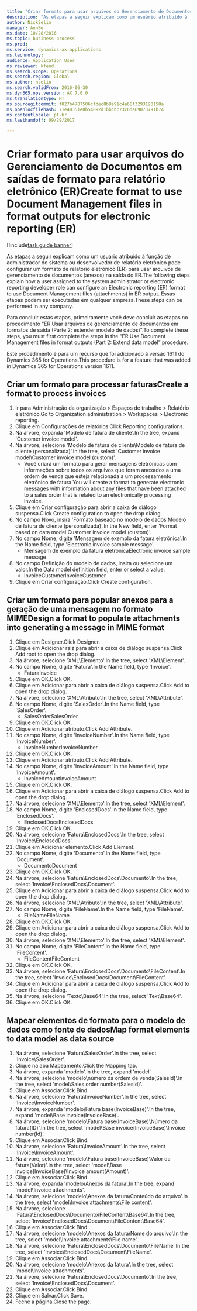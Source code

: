 ```yaml
--- 
title: "Criar formato para usar arquivos do Gerenciamento de Documentos em saídas de formato para relatório eletrônico (ER)"
description: "As etapas a seguir explicam como um usuário atribuído à função de administrador do sistema ou desenvolvedor de relatório eletrônico pode configurar um formato de relatório eletrônico (ER) para usar arquivos de gerenciamento de documentos (anexos) na saída do ER."
author: NickSelin
manager: AnnBe
ms.date: 10/28/2016
ms.topic: business-process
ms.prod: 
ms.service: dynamics-ax-applications
ms.technology: 
audience: Application User
ms.reviewer: kfend
ms.search.scope: Operations
ms.search.region: Global
ms.author: nselin
ms.search.validFrom: 2016-06-30
ms.dyn365.ops.version: AX 7.0.0
ms.translationtype: HT
ms.sourcegitcommit: f827b4787506cfdec8b9a91c4a68f3293190158a
ms.openlocfilehash: 71e40351e8b54092d1bbcbc73c6da69073791b74
ms.contentlocale: pt-br
ms.lasthandoff: 09/29/2017

---
```

# <a name="create-format-to-use-document-management-files-in-format-outputs-for-electronic-reporting-er"></a><span data-ttu-id="71c74-103">Criar formato para usar arquivos do Gerenciamento de Documentos em saídas de formato para relatório eletrônico (ER)</span><span class="sxs-lookup"><span data-stu-id="71c74-103">Create format to use Document Management files in format outputs for electronic reporting (ER)</span></span>

[!include[task guide banner](../../includes/task-guide-banner.md)]

<span data-ttu-id="71c74-104">As etapas a seguir explicam como um usuário atribuído à função de administrador do sistema ou desenvolvedor de relatório eletrônico pode configurar um formato de relatório eletrônico (ER) para usar arquivos de gerenciamento de documentos (anexos) na saída do ER.</span><span class="sxs-lookup"><span data-stu-id="71c74-104">The following steps explain how a user assigned to the system administrator or electronic reporting developer role can configure an Electronic reporting (ER) format to use Document Management files (attachments) in ER output.</span></span> <span data-ttu-id="71c74-105">Essas etapas podem ser executadas em qualquer empresa.</span><span class="sxs-lookup"><span data-stu-id="71c74-105">These steps can be performed in any company.</span></span>

<span data-ttu-id="71c74-106">Para concluir estas etapas, primeiramente você deve concluir as etapas no procedimento "ER Usar arquivos de gerenciamento de documentos em formatos de saída (Parte 2: estender modelo de dados)".</span><span class="sxs-lookup"><span data-stu-id="71c74-106">To complete these steps, you must first complete the steps in the “ER Use Document Management files in format outputs (Part 2: Extend data model” procedure.</span></span>

<span data-ttu-id="71c74-107">Este procedimento é para um recurso que foi adicionado à versão 1611 do Dynamics 365 for Operations.</span><span class="sxs-lookup"><span data-stu-id="71c74-107">This procedure is for a feature that was added in Dynamics 365 for Operations version 1611.</span></span>


## <a name="create-a-format-to-process-invoices"></a><span data-ttu-id="71c74-108">Criar um formato para processar faturas</span><span class="sxs-lookup"><span data-stu-id="71c74-108">Create a format to process invoices</span></span>
1. <span data-ttu-id="71c74-109">Ir para Administração da organização > Espaços de trabalho > Relatório eletrônico.</span><span class="sxs-lookup"><span data-stu-id="71c74-109">Go to Organization administration > Workspaces > Electronic reporting.</span></span>
2. <span data-ttu-id="71c74-110">Clique em Configurações de relatórios.</span><span class="sxs-lookup"><span data-stu-id="71c74-110">Click Reporting configurations.</span></span>
3. <span data-ttu-id="71c74-111">Na árvore, expanda 'Modelo de fatura de cliente'.</span><span class="sxs-lookup"><span data-stu-id="71c74-111">In the tree, expand 'Customer invoice model'.</span></span>
4. <span data-ttu-id="71c74-112">Na árvore, selecione 'Modelo de fatura de cliente\Modelo de fatura de cliente (personalizada)'.</span><span class="sxs-lookup"><span data-stu-id="71c74-112">In the tree, select 'Customer invoice model\Customer invoice model (custom)'.</span></span>
    * <span data-ttu-id="71c74-113">Você criará um formato para gerar mensagens eletrônicas com informações sobre todos os arquivos que foram anexados a uma ordem de venda que esteja relacionada a um processamento eletrônico de fatura.</span><span class="sxs-lookup"><span data-stu-id="71c74-113">You will create a format to generate electronic messages with information about any files that have been attached to a sales order that is related to an electronically processing invoice.</span></span>  
5. <span data-ttu-id="71c74-114">Clique em Criar configuração para abrir a caixa de diálogo suspensa.</span><span class="sxs-lookup"><span data-stu-id="71c74-114">Click Create configuration to open the drop dialog.</span></span>
6. <span data-ttu-id="71c74-115">No campo Novo, insira 'Formato baseado no modelo de dados Modelo de fatura de cliente (personalizada)'.</span><span class="sxs-lookup"><span data-stu-id="71c74-115">In the New field, enter 'Format based on data model Customer invoice model (custom)'.</span></span>
7. <span data-ttu-id="71c74-116">No campo Nome, digite 'Mensagem de exemplo da fatura eletrônica'.</span><span class="sxs-lookup"><span data-stu-id="71c74-116">In the Name field, type 'Electronic invoice sample message'.</span></span>
    * <span data-ttu-id="71c74-117">Mensagem de exemplo da fatura eletrônica</span><span class="sxs-lookup"><span data-stu-id="71c74-117">Electronic invoice sample message</span></span>  
8. <span data-ttu-id="71c74-118">No campo Definição do modelo de dados, insira ou selecione um valor.</span><span class="sxs-lookup"><span data-stu-id="71c74-118">In the Data model definition field, enter or select a value.</span></span>
    * <span data-ttu-id="71c74-119">InvoiceCustomer</span><span class="sxs-lookup"><span data-stu-id="71c74-119">InvoiceCustomer</span></span>  
9. <span data-ttu-id="71c74-120">Clique em Criar configuração.</span><span class="sxs-lookup"><span data-stu-id="71c74-120">Click Create configuration.</span></span>

## <a name="design-a-format-to-populate-attachments-into-generating-a-message-in-mime-format"></a><span data-ttu-id="71c74-121">Criar um formato para popular anexos para a geração de uma mensagem no formato MIME</span><span class="sxs-lookup"><span data-stu-id="71c74-121">Design a format to populate attachments into generating a message in MIME format</span></span>
1. <span data-ttu-id="71c74-122">Clique em Designer.</span><span class="sxs-lookup"><span data-stu-id="71c74-122">Click Designer.</span></span>
2. <span data-ttu-id="71c74-123">Clique em Adicionar raiz para abrir a caixa de diálogo suspensa.</span><span class="sxs-lookup"><span data-stu-id="71c74-123">Click Add root to open the drop dialog.</span></span>
3. <span data-ttu-id="71c74-124">Na árvore, selecione 'XML\Elemento'.</span><span class="sxs-lookup"><span data-stu-id="71c74-124">In the tree, select 'XML\Element'.</span></span>
4. <span data-ttu-id="71c74-125">No campo Nome, digite 'Fatura'.</span><span class="sxs-lookup"><span data-stu-id="71c74-125">In the Name field, type 'Invoice'.</span></span>
    * <span data-ttu-id="71c74-126">Fatura</span><span class="sxs-lookup"><span data-stu-id="71c74-126">Invoice</span></span>  
5. <span data-ttu-id="71c74-127">Clique em OK.</span><span class="sxs-lookup"><span data-stu-id="71c74-127">Click OK.</span></span>
6. <span data-ttu-id="71c74-128">Clique em Adicionar para abrir a caixa de diálogo suspensa.</span><span class="sxs-lookup"><span data-stu-id="71c74-128">Click Add to open the drop dialog.</span></span>
7. <span data-ttu-id="71c74-129">Na árvore, selecione 'XML\Atributo'.</span><span class="sxs-lookup"><span data-stu-id="71c74-129">In the tree, select 'XML\Attribute'.</span></span>
8. <span data-ttu-id="71c74-130">No campo Nome, digite 'SalesOrder'.</span><span class="sxs-lookup"><span data-stu-id="71c74-130">In the Name field, type 'SalesOrder'.</span></span>
    * <span data-ttu-id="71c74-131">SalesOrder</span><span class="sxs-lookup"><span data-stu-id="71c74-131">SalesOrder</span></span>  
9. <span data-ttu-id="71c74-132">Clique em OK.</span><span class="sxs-lookup"><span data-stu-id="71c74-132">Click OK.</span></span>
10. <span data-ttu-id="71c74-133">Clique em Adicionar atributo.</span><span class="sxs-lookup"><span data-stu-id="71c74-133">Click Add Attribute.</span></span>
11. <span data-ttu-id="71c74-134">No campo Nome, digite 'InvoiceNumber'.</span><span class="sxs-lookup"><span data-stu-id="71c74-134">In the Name field, type 'InvoiceNumber'.</span></span>
    * <span data-ttu-id="71c74-135">InvoiceNumber</span><span class="sxs-lookup"><span data-stu-id="71c74-135">InvoiceNumber</span></span>  
12. <span data-ttu-id="71c74-136">Clique em OK.</span><span class="sxs-lookup"><span data-stu-id="71c74-136">Click OK.</span></span>
13. <span data-ttu-id="71c74-137">Clique em Adicionar atributo.</span><span class="sxs-lookup"><span data-stu-id="71c74-137">Click Add Attribute.</span></span>
14. <span data-ttu-id="71c74-138">No campo Nome, digite 'InvoiceAmount'.</span><span class="sxs-lookup"><span data-stu-id="71c74-138">In the Name field, type 'InvoiceAmount'.</span></span>
    * <span data-ttu-id="71c74-139">InvoiceAmount</span><span class="sxs-lookup"><span data-stu-id="71c74-139">InvoiceAmount</span></span>  
15. <span data-ttu-id="71c74-140">Clique em OK.</span><span class="sxs-lookup"><span data-stu-id="71c74-140">Click OK.</span></span>
16. <span data-ttu-id="71c74-141">Clique em Adicionar para abrir a caixa de diálogo suspensa.</span><span class="sxs-lookup"><span data-stu-id="71c74-141">Click Add to open the drop dialog.</span></span>
17. <span data-ttu-id="71c74-142">Na árvore, selecione 'XML\Elemento'.</span><span class="sxs-lookup"><span data-stu-id="71c74-142">In the tree, select 'XML\Element'.</span></span>
18. <span data-ttu-id="71c74-143">No campo Nome, digite 'EnclosedDocs'.</span><span class="sxs-lookup"><span data-stu-id="71c74-143">In the Name field, type 'EnclosedDocs'.</span></span>
    * <span data-ttu-id="71c74-144">EnclosedDocs</span><span class="sxs-lookup"><span data-stu-id="71c74-144">EnclosedDocs</span></span>  
19. <span data-ttu-id="71c74-145">Clique em OK.</span><span class="sxs-lookup"><span data-stu-id="71c74-145">Click OK.</span></span>
20. <span data-ttu-id="71c74-146">Na árvore, selecione 'Fatura\EnclosedDocs'.</span><span class="sxs-lookup"><span data-stu-id="71c74-146">In the tree, select 'Invoice\EnclosedDocs'.</span></span>
21. <span data-ttu-id="71c74-147">Clique em Adicionar elemento.</span><span class="sxs-lookup"><span data-stu-id="71c74-147">Click Add Element.</span></span>
22. <span data-ttu-id="71c74-148">No campo Nome, digite 'Documento'.</span><span class="sxs-lookup"><span data-stu-id="71c74-148">In the Name field, type 'Document'.</span></span>
    * <span data-ttu-id="71c74-149">Documento</span><span class="sxs-lookup"><span data-stu-id="71c74-149">Document</span></span>  
23. <span data-ttu-id="71c74-150">Clique em OK.</span><span class="sxs-lookup"><span data-stu-id="71c74-150">Click OK.</span></span>
24. <span data-ttu-id="71c74-151">Na árvore, selecione 'Fatura\EnclosedDocs\Documento'.</span><span class="sxs-lookup"><span data-stu-id="71c74-151">In the tree, select 'Invoice\EnclosedDocs\Document'.</span></span>
25. <span data-ttu-id="71c74-152">Clique em Adicionar para abrir a caixa de diálogo suspensa.</span><span class="sxs-lookup"><span data-stu-id="71c74-152">Click Add to open the drop dialog.</span></span>
26. <span data-ttu-id="71c74-153">Na árvore, selecione 'XML\Atributo'.</span><span class="sxs-lookup"><span data-stu-id="71c74-153">In the tree, select 'XML\Attribute'.</span></span>
27. <span data-ttu-id="71c74-154">No campo Nome, digite 'FileName'.</span><span class="sxs-lookup"><span data-stu-id="71c74-154">In the Name field, type 'FileName'.</span></span>
    * <span data-ttu-id="71c74-155">FileName</span><span class="sxs-lookup"><span data-stu-id="71c74-155">FileName</span></span>  
28. <span data-ttu-id="71c74-156">Clique em OK.</span><span class="sxs-lookup"><span data-stu-id="71c74-156">Click OK.</span></span>
29. <span data-ttu-id="71c74-157">Clique em Adicionar para abrir a caixa de diálogo suspensa.</span><span class="sxs-lookup"><span data-stu-id="71c74-157">Click Add to open the drop dialog.</span></span>
30. <span data-ttu-id="71c74-158">Na árvore, selecione 'XML\Elemento'.</span><span class="sxs-lookup"><span data-stu-id="71c74-158">In the tree, select 'XML\Element'.</span></span>
31. <span data-ttu-id="71c74-159">No campo Nome, digite 'FileContent'.</span><span class="sxs-lookup"><span data-stu-id="71c74-159">In the Name field, type 'FileContent'.</span></span>
    * <span data-ttu-id="71c74-160">FileContent</span><span class="sxs-lookup"><span data-stu-id="71c74-160">FileContent</span></span>  
32. <span data-ttu-id="71c74-161">Clique em OK.</span><span class="sxs-lookup"><span data-stu-id="71c74-161">Click OK.</span></span>
33. <span data-ttu-id="71c74-162">Na árvore, selecione 'Fatura\EnclosedDocs\Documento\FileContent'.</span><span class="sxs-lookup"><span data-stu-id="71c74-162">In the tree, select 'Invoice\EnclosedDocs\Document\FileContent'.</span></span>
34. <span data-ttu-id="71c74-163">Clique em Adicionar para abrir a caixa de diálogo suspensa.</span><span class="sxs-lookup"><span data-stu-id="71c74-163">Click Add to open the drop dialog.</span></span>
35. <span data-ttu-id="71c74-164">Na árvore, selecione 'Texto\Base64'.</span><span class="sxs-lookup"><span data-stu-id="71c74-164">In the tree, select 'Text\Base64'.</span></span>
36. <span data-ttu-id="71c74-165">Clique em OK.</span><span class="sxs-lookup"><span data-stu-id="71c74-165">Click OK.</span></span>

## <a name="map-format-elements-to-data-model-as-data-source"></a><span data-ttu-id="71c74-166">Mapear elementos de formato para o modelo de dados como fonte de dados</span><span class="sxs-lookup"><span data-stu-id="71c74-166">Map format elements to data model as data source</span></span>
1. <span data-ttu-id="71c74-167">Na árvore, selecione 'Fatura\SalesOrder'.</span><span class="sxs-lookup"><span data-stu-id="71c74-167">In the tree, select 'Invoice\SalesOrder'.</span></span>
2. <span data-ttu-id="71c74-168">Clique na aba Mapeamento.</span><span class="sxs-lookup"><span data-stu-id="71c74-168">Click the Mapping tab.</span></span>
3. <span data-ttu-id="71c74-169">Na árvore, expanda 'modelo'.</span><span class="sxs-lookup"><span data-stu-id="71c74-169">In the tree, expand 'model'.</span></span>
4. <span data-ttu-id="71c74-170">Na árvore, selecione 'modelo\número da ordem de venda(SalesId)'.</span><span class="sxs-lookup"><span data-stu-id="71c74-170">In the tree, select 'model\Sales order number(SalesId)'.</span></span>
5. <span data-ttu-id="71c74-171">Clique em Associar.</span><span class="sxs-lookup"><span data-stu-id="71c74-171">Click Bind.</span></span>
6. <span data-ttu-id="71c74-172">Na árvore, selecione 'Fatura\InvoiceNumber'.</span><span class="sxs-lookup"><span data-stu-id="71c74-172">In the tree, select 'Invoice\InvoiceNumber'.</span></span>
7. <span data-ttu-id="71c74-173">Na árvore, expanda 'modelo\Fatura base(InvoiceBase)'.</span><span class="sxs-lookup"><span data-stu-id="71c74-173">In the tree, expand 'model\Base invoice(InvoiceBase)'.</span></span>
8. <span data-ttu-id="71c74-174">Na árvore, selecione 'modelo\Fatura base(InvoiceBase)\Número da fatura(ID)'.</span><span class="sxs-lookup"><span data-stu-id="71c74-174">In the tree, select 'model\Base invoice(InvoiceBase)\Invoice number(Id)'.</span></span>
9. <span data-ttu-id="71c74-175">Clique em Associar.</span><span class="sxs-lookup"><span data-stu-id="71c74-175">Click Bind.</span></span>
10. <span data-ttu-id="71c74-176">Na árvore, selecione 'Fatura\InvoiceAmount'.</span><span class="sxs-lookup"><span data-stu-id="71c74-176">In the tree, select 'Invoice\InvoiceAmount'.</span></span>
11. <span data-ttu-id="71c74-177">Na árvore, selecione 'modelo\Fatura base(InvoiceBase)\Valor da fatura(Valor)'.</span><span class="sxs-lookup"><span data-stu-id="71c74-177">In the tree, select 'model\Base invoice(InvoiceBase)\Invoice amount(Amount)'.</span></span>
12. <span data-ttu-id="71c74-178">Clique em Associar.</span><span class="sxs-lookup"><span data-stu-id="71c74-178">Click Bind.</span></span>
13. <span data-ttu-id="71c74-179">Na árvore, expanda 'modelo\Anexos da fatura'.</span><span class="sxs-lookup"><span data-stu-id="71c74-179">In the tree, expand 'model\Invoice attachments'.</span></span>
14. <span data-ttu-id="71c74-180">Na árvore, selecione 'modelo\Anexos da fatura\Conteúdo do arquivo'.</span><span class="sxs-lookup"><span data-stu-id="71c74-180">In the tree, select 'model\Invoice attachments\File content'.</span></span>
15. <span data-ttu-id="71c74-181">Na árvore, selecione 'Fatura\EnclosedDocs\Documento\FileContent\Base64'.</span><span class="sxs-lookup"><span data-stu-id="71c74-181">In the tree, select 'Invoice\EnclosedDocs\Document\FileContent\Base64'.</span></span>
16. <span data-ttu-id="71c74-182">Clique em Associar.</span><span class="sxs-lookup"><span data-stu-id="71c74-182">Click Bind.</span></span>
17. <span data-ttu-id="71c74-183">Na árvore, selecione 'modelo\Anexos da fatura\Nome do arquivo'.</span><span class="sxs-lookup"><span data-stu-id="71c74-183">In the tree, select 'model\Invoice attachments\File name'.</span></span>
18. <span data-ttu-id="71c74-184">Na árvore, selecione 'Fatura\EnclosedDocs\Documento\FileName'.</span><span class="sxs-lookup"><span data-stu-id="71c74-184">In the tree, select 'Invoice\EnclosedDocs\Document\FileName'.</span></span>
19. <span data-ttu-id="71c74-185">Clique em Associar.</span><span class="sxs-lookup"><span data-stu-id="71c74-185">Click Bind.</span></span>
20. <span data-ttu-id="71c74-186">Na árvore, selecione 'modelo\Anexos da fatura'.</span><span class="sxs-lookup"><span data-stu-id="71c74-186">In the tree, select 'model\Invoice attachments'.</span></span>
21. <span data-ttu-id="71c74-187">Na árvore, selecione 'Fatura\EnclosedDocs\Documento'.</span><span class="sxs-lookup"><span data-stu-id="71c74-187">In the tree, select 'Invoice\EnclosedDocs\Document'.</span></span>
22. <span data-ttu-id="71c74-188">Clique em Associar.</span><span class="sxs-lookup"><span data-stu-id="71c74-188">Click Bind.</span></span>
23. <span data-ttu-id="71c74-189">Clique em Salvar.</span><span class="sxs-lookup"><span data-stu-id="71c74-189">Click Save.</span></span>
24. <span data-ttu-id="71c74-190">Feche a página.</span><span class="sxs-lookup"><span data-stu-id="71c74-190">Close the page.</span></span>


